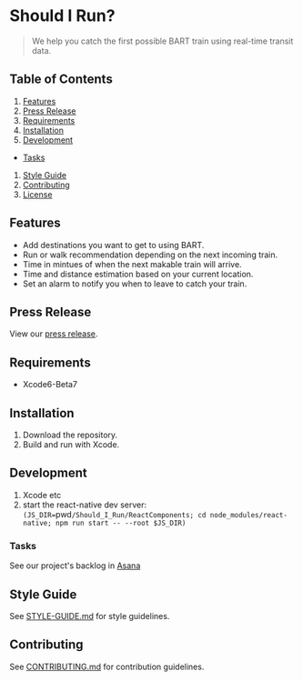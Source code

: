 # Should I Run?

> We help you catch the first possible BART train using real-time transit data.

## Table of Contents

1. [Features](#features)
1. [Press Release](#press-release)
1. [Requirements](#requirements)
1. [Installation](#installation)
1. [Development](#development)
  * [Tasks](#tasks)
1. [Style Guide](#style-guide)
1. [Contributing](#contributing)
1. [License](#license)

## Features
* Add destinations you want to get to using BART.
* Run or walk recommendation depending on the next incoming train.
* Time in mintues of when the next makable train will arrive.
* Time and distance estimation based on your current location.
* Set an alarm to notify you when to leave to catch your train.

## Press Release

View our [press release](PRESS-RELEASE.md).

## Requirements

- Xcode6-Beta7

## Installation

1. Download the repository.
2. Build and run with Xcode.

## Development

1. Xcode etc
2. start the react-native dev server: `(JS_DIR=`pwd`/Should_I_Run/ReactComponents; cd node_modules/react-native; npm run start -- --root $JS_DIR)`

### Tasks

See our project's backlog in [Asana](https://app.asana.com/0/14550568166029/14550568166029)

## Style Guide

See [STYLE-GUIDE.md](CONTRIBUTING.md) for style guidelines.

## Contributing

See [CONTRIBUTING.md](CONTRIBUTING.md) for contribution guidelines.
